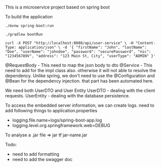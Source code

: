 This is a microservice project based on spring boot

To build the application

`./mvnw spring-boot:run`

`./gradlew bootRun`

`curl -X POST "http://localhost:8080/api/user-service" \
-H "Content-Type: application/json" \
-d '{
"firstName": "John",
"lastName": "Doe",
"userName": "johndoe",
"password": "securePassword",
"nic": "123456789V",
"address": "123 Main St, City",
"userType": "ADMIN"
}'`

@RequestBody - This need to map the json body to dto
@Service - This need to add for the impl class also. otherwise it will not able to resolve the dependency.
Unlike spring, we don't need to use the @Configuration and @Bean for the dependency injection. that part has been automated here. 

We need both UserDTO and User Entity
UserDTO - dealing with the client requests.
UserEntity - dealing with the database persistence.

To access the embedded server information, we can create logs.
need to add following things to application.properties
- logging.file.name=logs/spring-boot-app.log
- logging.level.org.springframework.web=DEBUG

To analyse a .jar file => jar tf jar-name.jar

Todo: 
- need to add formatting 
- need to add the swagger doc




